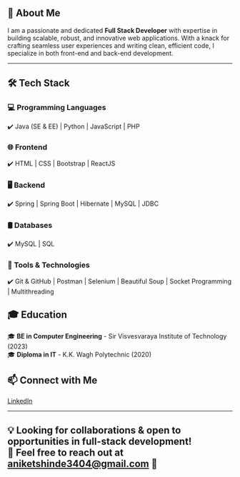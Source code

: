 
## 🚀 About Me  
I am a passionate and dedicated **Full Stack Developer** with expertise in building scalable, robust, and innovative web applications. With a knack for crafting seamless user experiences and writing clean, efficient code, I specialize in both front-end and back-end development.

---

## 🛠️ Tech Stack  

### **💻 Programming Languages**  
✔️ Java (SE & EE) | Python | JavaScript | PHP  

### **🌐 Frontend**  
✔️ HTML | CSS | Bootstrap | ReactJS  

### **🖥️ Backend**  
✔️ Spring | Spring Boot | Hibernate | MySQL | JDBC  

### **🛢️ Databases**  
✔️ MySQL | SQL  

### **🔧 Tools & Technologies**  
✔️ Git & GitHub | Postman | Selenium | Beautiful Soup | Socket Programming | Multithreading

## 🎓 Education  
🎓 **BE in Computer Engineering** - Sir Visvesvaraya Institute of Technology (2023)  
🎓 **Diploma in IT** - K.K. Wagh Polytechnic (2020) 

## 📫 Connect with Me  

[LinkedIn](https://www.linkedin.com/in/aniket-shinde07)

---
💡 **Looking for collaborations & open to opportunities in full-stack development!**  
📩 Feel free to reach out at aniketshinde3404@gmail.com 🚀 
---

